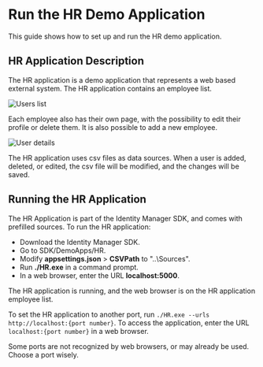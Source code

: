 # Run the HR Demo Application

This guide shows how to set up and run the HR demo application.

## HR Application Description

The HR application is a demo application that represents a web based external system. The HR
application contains an employee list.

![Users list](/img/product_docs/identitymanager/identitymanager/integration-guide/connectors/how-tos/demoapp-hr/demoapps_hr_userslist.webp)

Each employee also has their own page, with the possibility to edit their profile or delete them. It
is also possible to add a new employee.

![User details](/img/product_docs/identitymanager/identitymanager/integration-guide/connectors/how-tos/demoapp-hr/demoapps_hr_userdetails.webp)

The HR application uses csv files as data sources. When a user is added, deleted, or edited, the csv
file will be modified, and the changes will be saved.

## Running the HR Application

The HR Application is part of the Identity Manager SDK, and comes with prefilled sources. To run the
HR application:

- Download the Identity Manager SDK.
- Go to SDK/DemoApps/HR.
- Modify **appsettings.json** > **CSVPath** to "..\\Sources".
- Run **./HR.exe** in a command prompt.
- In a web browser, enter the URL **localhost:5000**.

The HR application is running, and the web browser is on the HR application employee list.

To set the HR application to another port, run `./HR.exe --urls http://localhost:{port number}`. To
access the application, enter the URL `localhost:{port number}` in a web browser.

Some ports are not recognized by web browsers, or may already be used. Choose a port wisely.

